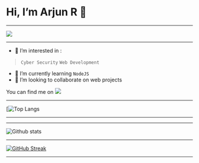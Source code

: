 # Hi, I’m **Arjun R** 👋
- - - - - - - - - - - - 
![](https://komarev.com/ghpvc/?username=arjunr50)
- - - - - - - - - - - - 
- 👀 I’m interested in :
> `Cyber Security`
> `Web Development`
- 🌱 I’m currently learning `NodeJS`
- 💞️ I’m looking to collaborate on web projects
<!-- Actual text -->

You can find me on <a href="https://www.linkedin.com/in/arjun-r--"><img src="https://img.shields.io/badge/LinkedIn-0077B5?style=for-the-badge&logo=linkedin&logoColor=white"></a>
- - - - - - - - - - - -
[![Top Langs](https://github-readme-stats.vercel.app/api/top-langs/?username=arjunr50&layout=compact)
- - - - - - - - - - - -
- - - - - - - - - - - -
![Github stats](https://github-readme-stats.vercel.app/api?username=arjunr50&theme=midnight-purple_icons=true)
- - - - - - - - - - - -
[![GitHub Streak](http://github-readme-streak-stats.herokuapp.com?user=arjunr50&theme=nightowl&hide_border=true)](https://git.io/streak-stats)
- - - - - - - - - - - -

<!---
arjunr50/arjunr50 is a ✨ special ✨ repository because its `README.md` (this file) appears on your GitHub profile.
You can click the Preview link to take a look at your changes.
--->
